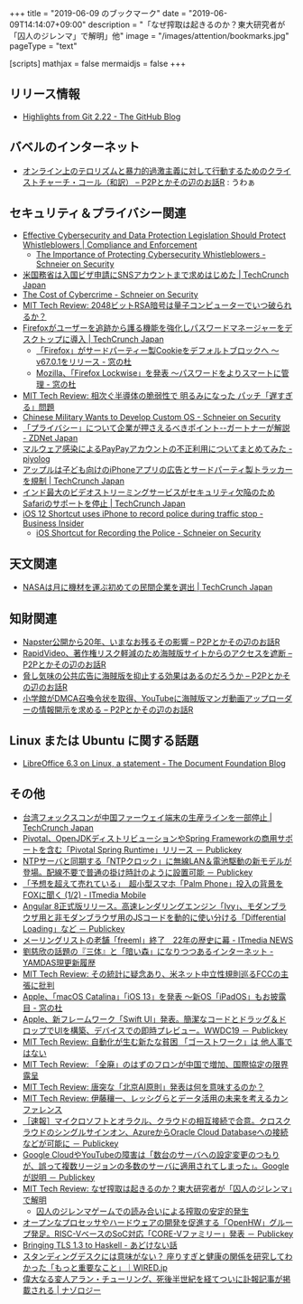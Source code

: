 +++
title = "2019-06-09 のブックマーク"
date =  "2019-06-09T14:14:07+09:00"
description = "「なぜ搾取は起きるのか？東大研究者が「囚人のジレンマ」で解明」他"
image = "/images/attention/bookmarks.jpg"
pageType = "text"

[scripts]
  mathjax = false
  mermaidjs = false
+++

## リリース情報

- [Highlights from Git 2.22 - The GitHub Blog](https://github.blog/2019-06-07-highlights-from-git-2-22/)

## バベルのインターネット

- [オンライン上のテロリズムと暴力的過激主義に対して行動するためのクライストチャーチ・コール（和訳） – P2Pとかその辺のお話R](https://p2ptk.org/freedom-of-speech/2070) : うわぁ

## セキュリティ＆プライバシー関連

- [Effective Cybersecurity and Data Protection Legislation Should Protect Whistleblowers | Compliance and Enforcement](https://wp.nyu.edu/compliance_enforcement/2019/05/30/effective-cybersecurity-and-data-protection-legislation-should-protect-whistleblowers/)
    - [The Importance of Protecting Cybersecurity Whistleblowers - Schneier on Security](https://www.schneier.com/blog/archives/2019/06/the_importance_3.html)
- [米国務省は入国ビザ申請にSNSアカウントまで求めはじめた  |  TechCrunch Japan](https://techcrunch.com/2019/06/01/u-s-state-department-begins-social-media-screening-for-nearly-all-visa-applicants/)
- [The Cost of Cybercrime - Schneier on Security](https://www.schneier.com/blog/archives/2019/06/the_cost_of_cyb_1.html)
- [MIT Tech Review: 2048ビットRSA暗号は量子コンピューターでいつ破られるか？](https://www.technologyreview.jp/s/144702/how-a-quantum-computer-could-break-2048-bit-rsa-encryption-in-8-hours/)
- [Firefoxがユーザーを追跡から護る機能を強化しパスワードマネージャーをデスクトップに導入  |  TechCrunch Japan](https://techcrunch.com/2019/06/04/firefox-gets-enhanced-tracking-protection-desktop-password-manager-and-more/)
    - [「Firefox」がサードパーティー製Cookieをデフォルトブロックへ ～v67.0.1をリリース - 窓の杜](https://forest.watch.impress.co.jp/docs/news/1188522.html)
    - [Mozilla、「Firefox Lockwise」を発表 ～パスワードをよりスマートに管理 - 窓の杜](https://forest.watch.impress.co.jp/docs/news/1188402.html)
- [MIT Tech Review: 相次ぐ半導体の脆弱性で 明るみになった パッチ「遅すぎる」問題](https://www.technologyreview.jp/s/145399/cybersecurity-flaws-in-chips-are-still-taking-too-long-to-fix/)
- [Chinese Military Wants to Develop Custom OS - Schneier on Security](https://www.schneier.com/blog/archives/2019/06/chinese_militar.html)
- [「プライバシー」について企業が押さえるべきポイント--ガートナーが解説 - ZDNet Japan](https://japan.zdnet.com/article/35138122/)
- [マルウェア感染によるPayPayアカウントの不正利用についてまとめてみた - piyolog](https://piyolog.hatenadiary.jp/entry/2019/06/07/063000)
- [アップルは子ども向けのiPhoneアプリの広告とサードパーティ製トラッカーを規制  |  TechCrunch Japan](https://techcrunch.com/2019/06/03/apple-kid-apps-trackers/)
- [インド最大のビデオストリーミングサービスがセキュリティ欠陥のためSafariのサポートを停止  |  TechCrunch Japan](https://techcrunch.com/2019/06/07/hotstar-india-safari/)
- [iOS 12 Shortcut uses iPhone to record police during traffic stop - Business Insider](https://www.businessinsider.com/ios-12-shortcut-uses-iphone-to-record-police-during-traffic-stop-2018-10)
    - [iOS Shortcut for Recording the Police - Schneier on Security](https://www.schneier.com/blog/archives/2019/06/ios_shortcut_fo.html)

## 天文関連

- [NASAは月に機材を運ぶ初めての民間企業を選出  |  TechCrunch Japan](https://techcrunch.com/2019/06/01/meet-the-first-private-companies-that-nasa-has-selected-to-deliver-payloads-to-the-moon/)

## 知財関連

- [Napster公開から20年、いまなお残るその影響 – P2Pとかその辺のお話R](https://p2ptk.org/copyright/2040)
- [RapidVideo、著作権リスク軽減のため海賊版サイトからのアクセスを遮断 – P2Pとかその辺のお話R](https://p2ptk.org/copyright/2044)
- [脅し気味の公共広告に海賊版を抑止する効果はあるのだろうか – P2Pとかその辺のお話R](https://p2ptk.org/copyright/2049)
- [小学館がDMCA召喚令状を取得、YouTubeに海賊版マンガ動画アップローダーの情報開示を求める – P2Pとかその辺のお話R](https://p2ptk.org/copyright/2058)

## Linux または Ubuntu に関する話題

- [LibreOffice 6.3 on Linux, a statement - The Document Foundation Blog](https://blog.documentfoundation.org/blog/2019/06/06/libreoffice-6-3-on-linux-a-statement/)

## その他

- [台湾フォックスコンが中国ファーウェイ端末の生産ラインを一部停止  |  TechCrunch Japan](https://techcrunch.com/2019/06/01/foxconn-halts-production-lines-for-huawei-phones-according-to-reports/)
- [Pivotal、OpenJDKディストリビューションやSpring Frameworkの商用サポートを含む「Pivotal Spring Runtime」リリース － Publickey](https://www.publickey1.jp/blog/19/pivotalopenjdkspring_frameworkpivotal_spring_runtime.html)
- [NTPサーバと同期する「NTPクロック」に無線LAN＆電池駆動の新モデルが登場。配線不要で普通の掛け時計のように設置可能 － Publickey](https://www.publickey1.jp/blog/19/ntplan.html)
- [「予想を超えて売れている」　超小型スマホ「Palm Phone」投入の背景をFOXに聞く (1/2) - ITmedia Mobile](https://www.itmedia.co.jp/mobile/articles/1906/05/news046.html)
- [Angular 8正式版リリース。高速レンダリングエンジン「Ivy」、モダンブラウザ用と非モダンブラウザ用のJSコードを動的に使い分ける「Differential Loading」など － Publickey](https://www.publickey1.jp/blog/19/angular_8ivyjsdifferential_loading.html)
- [メーリングリストの老舗「freeml」終了　22年の歴史に幕 - ITmedia NEWS](https://www.itmedia.co.jp/news/articles/1906/03/news096.html)
- [劉慈欣の話題の『三体』と「暗い森」になりつつあるインターネット - YAMDAS現更新履歴](https://yamdas.hatenablog.com/entry/20190603/darkforresttheory)
- [MIT Tech Review: その統計に疑念あり、米ネット中立性規則巡るFCCの主張に批判](https://www.technologyreview.jp/s/144696/sorry-fcc-killing-net-neutrality-probably-didnt-expand-internet-access/)
- [Apple、「macOS Catalina」「iOS 13」を発表 ～新OS「iPadOS」もお披露目 - 窓の杜](https://forest.watch.impress.co.jp/docs/news/1188174.html)
- [Apple、新フレームワーク「Swift UI」発表。簡潔なコードとドラッグ＆ドロップでUIを構築、デバイスでの即時プレビュー。WWDC19 － Publickey](https://www.publickey1.jp/blog/19/appleswift_uiuiwwdc19.html)
- [MIT Tech Review: 自動化が生む新たな貧困 「ゴーストワーク」は 他人事ではない](https://www.technologyreview.jp/s/144976/the-ai-gig-economy-is-coming-for-you/)
- [MIT Tech Review: 「全廃」のはずのフロンが中国で増加、国際協定の限界露呈](https://www.technologyreview.jp/s/143409/how-scientists-unraveled-the-mystery-behind-the-return-of-a-banned-greenhouse-gas/)
- [MIT Tech Review: 唐突な「北京AI原則」発表は何を意味するのか？](https://www.technologyreview.jp/s/145006/why-does-beijing-suddenly-care-about-ai-ethics/)
- [MIT Tech Review: 伊藤穰⼀、レッシグらとデータ活用の未来を考えるカンファレンス](https://www.technologyreview.jp/s/145517/the-new-context-conference-2019-tokyo/)
- [［速報］マイクロソフトとオラクル、クラウドの相互接続で合意。クロスクラウドのシングルサインオン、AzureからOracle Cloud Databaseへの接続などが可能に － Publickey](https://www.publickey1.jp/blog/19/azureoracle_cloud_database.html)
- [Google CloudやYouTubeの障害は「数台のサーバへの設定変更のつもりが、誤って複数リージョンの多数のサーバに適用されてしまった」。Googleが説明 － Publickey](https://www.publickey1.jp/blog/19/google_cloudyoutubegoogle.html)
- [MIT Tech Review: なぜ搾取は起きるのか？東大研究者が「囚人のジレンマ」で解明](https://www.technologyreview.jp/s/144680/prisoners-dilemma-shows-how-exploitation-is-a-basic-property-of-human-society/)
    - [囚人のジレンマゲームでの読み合いによる搾取の安定的発生](https://www.jstage.jst.go.jp/article/jpsgaiyo/73.1/0/73.1_2846/_article/-char/ja/)
- [オープンなプロセッサやハードウェアの開発を促進する「OpenHW」グループ発足。RISC-VベースのSoC対応「CORE-Vファミリー」発表 － Publickey](https://www.publickey1.jp/blog/19/openhwrisc-vsoccore-v.html)
- [Bringing TLS 1.3 to Haskell - あどけない話](https://kazu-yamamoto.hatenablog.jp/entry/2019/06/07/160609)
- [スタンディングデスクには意味がない？ 座りすぎと健康の関係を研究してわかった「もっと重要なこと」｜WIRED.jp](https://wired.jp/2019/06/07/standing-desk-benefits/)
- [偉大なる変人アラン・チューリング、死後半世紀を経てついに訃報記事が掲載される | ナゾロジー](https://nazology.net/archives/39733)
